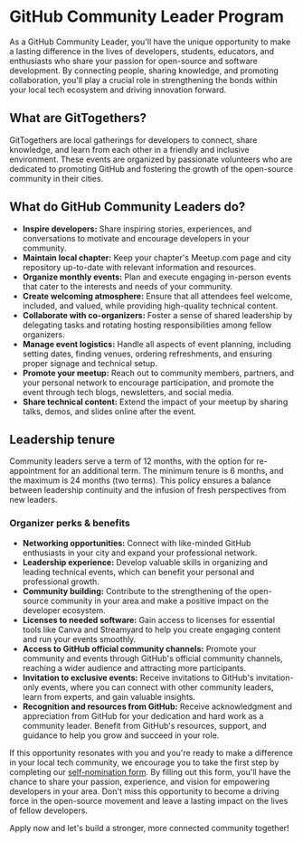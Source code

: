# GitHub Community Leader Program

As a GitHub Community Leader, you'll have the unique opportunity to make a lasting difference in the lives of developers, students, educators, and enthusiasts who share your passion for open-source and software development. By connecting people, sharing knowledge, and promoting collaboration, you'll play a crucial role in strengthening the bonds within your local tech ecosystem and driving innovation forward.

## What are GitTogethers?

GitTogethers are local gatherings for developers to connect, share knowledge, and learn from each other in a friendly and inclusive environment. These events are organized by passionate volunteers who are dedicated to promoting GitHub and fostering the growth of the open-source community in their cities.

## What do GitHub Community Leaders do?

- **Inspire developers:** Share inspiring stories, experiences, and conversations to motivate and encourage developers in your community.
- **Maintain local chapter:** Keep your chapter's Meetup.com page and city repository up-to-date with relevant information and resources.
- **Organize monthly events:** Plan and execute engaging in-person events that cater to the interests and needs of your community.
- **Create welcoming atmosphere:** Ensure that all attendees feel welcome, included, and valued, while providing high-quality technical content.
- **Collaborate with co-organizers:** Foster a sense of shared leadership by delegating tasks and rotating hosting responsibilities among fellow organizers.
- **Manage event logistics:** Handle all aspects of event planning, including setting dates, finding venues, ordering refreshments, and ensuring proper signage and technical setup.
- **Promote your meetup:** Reach out to community members, partners, and your personal network to encourage participation, and promote the event through tech blogs, newsletters, and social media.
- **Share technical content:** Extend the impact of your meetup by sharing talks, demos, and slides online after the event.

## Leadership tenure

Community leaders serve a term of 12 months, with the option for re-appointment for an additional term. The minimum tenure is 6 months, and the maximum is 24 months (two terms). This policy ensures a balance between leadership continuity and the infusion of fresh perspectives from new leaders.

### Organizer perks & benefits

- **Networking opportunities:** Connect with like-minded GitHub enthusiasts in your city and expand your professional network.
- **Leadership experience:** Develop valuable skills in organizing and leading technical events, which can benefit your personal and professional growth.
- **Community building:** Contribute to the strengthening of the open-source community in your area and make a positive impact on the developer ecosystem.
- **Licenses to needed software:** Gain access to licenses for essential tools like Canva and Streamyard to help you create engaging content and run your events smoothly.
- **Access to GitHub official community channels:** Promote your community and events through GitHub's official community channels, reaching a wider audience and attracting more participants.
- **Invitation to exclusive events:** Receive invitations to GitHub's invitation-only events, where you can connect with other community leaders, learn from experts, and gain valuable insights.
- **Recognition and resources from GitHub:** Receive acknowledgment and appreciation from GitHub for your dedication and hard work as a community leader. Benefit from GitHub's resources, support, and guidance to help you grow and succeed in your role.

If this opportunity resonates with you and you're ready to make a difference in your local tech community, we encourage you to take the first step by completing our [self-nomination form](). By filling out this form, you'll have the chance to share your passion, experience, and vision for empowering developers in your area. Don't miss this opportunity to become a driving force in the open-source movement and leave a lasting impact on the lives of fellow developers.

Apply now and let's build a stronger, more connected community together!

